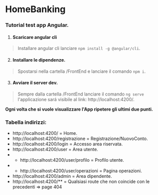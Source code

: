 # HomeBanking

### Tutorial test app Angular.

1. #### Scaricare angular cli

> Installare angular cli lanciare `npm install -g @angular/cli`.

2. #### Installare le dipendenze.

> Spostarsi nella cartella /FrontEnd e lanciare il comando `npm i`.

3. #### Avviare il server dev.

> Sempre dalla cartella /FrontEnd lanciare il comando `ng serve` l'applicazione sará visibile al link: http://localhost:4200/.

**Ogni volta che si vuole visualizzare l'App ripetere gli ultimi due punti.**


### Tabella indirizzi:

- http://localhost:4200/ = Home.
- http://localhost:4200/registrazione = Registrazione/NuovoConto.
- http://localhost:4200/login = Accesso area riservata.
- http://localhost:4200/user = Area utente.
- - http://localhost:4200/user/profilo = Profilo utente.
- - http://localhost:4200/user/operazioni = Pagina operazioni.
- http://localhost:4200/admin = Area dipendente.
- http://localhost:4200/** = Qualsiasi route che non coincide con le precedenti => page 404
